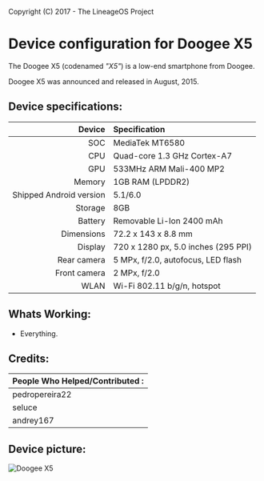 Copyright (C) 2017 - The LineageOS Project

Device configuration for Doogee X5
==============

The Doogee X5 (codenamed _"X5"_) is a low-end smartphone from Doogee.

Doogee X5 was announced and released in August, 2015.

## Device specifications:

| Device        | Specification                       |
|--------------:|:------------------------------------|
| SOC           | MediaTek MT6580                     |
| CPU           | Quad-core 1.3 GHz Cortex-A7         |
| GPU           | 533MHz ARM Mali-400 MP2             |
| Memory        | 1GB RAM (LPDDR2)                    |
| Shipped Android version | 5.1/6.0                   |
| Storage       | 8GB                                 |
| Battery       | Removable Li-Ion 2400 mAh           |
| Dimensions    | 72.2 x 143 x 8.8 mm                 |
| Display       | 720 x 1280 px, 5.0 inches (295 PPI) |
| Rear camera   | 5 MPx, f/2.0, autofocus, LED flash  |
| Front camera  | 2 MPx, f/2.0                        |
| WLAN          | Wi-Fi 802.11 b/g/n, hotspot         |

## Whats Working:

- Everything.

## Credits:

| People Who Helped/Contributed : |
| :-------|
| pedropereira22 |
| seluce |
| andrey167 |

## Device picture:

![Doogee X5](http://g03.a.alicdn.com/kf/HTB163ooIVXXXXaLapXXq6xXFXXXh/100-Original-DOOGEE-X5-X5-Pro-5-0-Android-5-1-Mobile-Phone-MT6580-Quad-Core.jpg "Doogee X5 in white colour")
